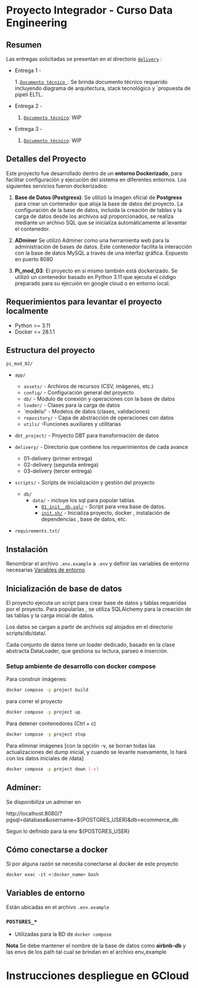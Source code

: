 # Proyecto Integrador - Curso Data Engineering

## Resumen

Las entregas solicitadas se presentan en el directorio [`delivery`](./project/delivery/) :

* Entrega 1 - 

   1 .[`Documento técnico `](/pi_mod_04/delivery/01-first-delivery/tech-document.md): Se brinda documento técnico requerido incluyendo diagrama de arquitectura, stack tecnológico y `propuesta de pipeli ELTL.

* Entrega 2 - 
   1. [`Documento técnico`](/pi_mod_04/delivery/02-second-delivery/2nd_delivery.md): WIP

* Entrega 3 - 
   1.  [`Documento técnico`](/pi_mod_04/delivery/03-third-delivery/3rd_delivery.md): WIP

## Detalles del Proyecto

Este proyecto fue desarrollado dentro de un **entorno Dockerizado**, para facilitar configuración y ejecución del sistema en diferentes entornos. Los siguientes servicios fueron dockerizados:

1. **Base de Datos (Postgress)**: 
   Se utilizó la imagen oficial de **Postgress** para crear un contenedor que aloja la base de datos del proyecto. La configuración de la base de datos, incluida la creación de tablas y la carga de datos desde los archivos sql proporcionados, se realiza mediante un archivo SQL que se inicializa automáticamente al levantar el contenedor.

2. **ADminer** Se utilizó Adminer como una herramienta web para la administración de bases de datos. Este contenedor facilita la interacción con la base de datos MySQL a través de una interfaz gráfica. Expuesto en puerto 8080

3. **Pi_mod_03**:
El proyecto en sí mismo también está dockerizado. Se utilizó un contenedor basado en Python 3.11 que ejecuta el código preparado para su ejecuión en google cloud o en entorno local.

## Requerimientos para levantar el proyecto localmente

- Python >= 3.11
- Docker <= 28.1.1

## Estructura del proyecto

`pi_mod_02/`
 - `app/`
   - `assets/` -  Archivos de recursos (CSV, imágenes, etc.)
   - `config/` - Configuración general del proyecto
   - `db/`     - Módulo de conexión y operaciones con la base de datos
   - `loader/` - Clases para la carga de datos
   - `models/' - Modelos de datos (clases, validaciones)
   - `repository/` - Capa de abstracción de operaciones con datos
   - `utils/`       -Funciones auxiliares y utilitarias

 - `dbt_project/` - Proyecto DBT para transformación de datos
 - `delivery/` - Directorio que contiene los requerimientos de cada avance
   - 01-delivery (primer entrega)
   - 02-delivery (segunda entrega)
   - 03-delivery (tercer entrega)
 - `scripts/` - Scripts de inicialización y gestión del proyecto
   - `db/` 
      - `data/` - incluye los sql para popular tablas
         - [`01_init__db.sql/`](/pi_mod_02/scripts/db/01_init_db.sql) - Script para vrea base de datos.
         - [`init.sh/`](./project/scripts/init.sh) - Inicializa proyecto, docker , instalación de dependencias , base de datos, etc.
 - `requirements.txt/` 


## Instalación

Renombrar el archivo `.env.example` a `.env` y definir las variables de entorno necesarias [Variables de entorno](#variables-de-entorno)


## Inicialización de base de datos 

El proyecto ejecuta un script para crear base de datos y tablas requeridas por el proyecto. Para popularlas , se utiliza SQLAlchemy para la creación de las tablas y la carga inicial de datos.

Los datos se cargan a partir de archivos sql alojados en el directorio scripts/db/data/.

Cada conjunto de datos tiene un loader dedicado, basado en la clase abstracta DataLoader, que gestiona su lectura, parseo e inserción.

### Setup ambiente de desarrollo con docker compose

Para construir imágenes:
```bash
docker compose -p project build
```

para correr el proyecto
```bash
docker compose -p project up
```

Para detener contenedores (Ctrl + c)
```bash
docker compose -p project stop
```

Para eliminar imágenes [con la opción -v, se borran todas las actualizaciones del dump inicial, y cuando se levante nuevamente, lo hará con los datos iniciales de /data]
```bash
docker compose -p project down [-v]
```

## Adminer:

Se disponibiliza un adminer en 

http://localhost:8080/?pgsql=database&username=${POSTGRES_USER}&db=ecommerce_db

Segun lo definido para la env ${POSTGRES_USER} 

## Cómo conectarse a docker

Si por alguna razón se necesita conectarse al docker de este proyecto

``docker exec -it <:docker_name> bash``

## Variables de entorno

Están ubicadas en el archivo `.env.example`

### `POSTGRES_*`
- Utilizadas para la BD de `docker compose`

**Nota** Se debe mantener el nombre de la base de datos como __airbnb-db__ y las envs de los path tal cual se brindan en el archivo env_example


# Instrucciones despliegue en GCloud